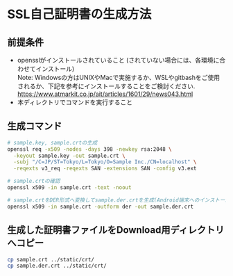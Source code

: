 # SSL自己証明書の生成方法

## 前提条件
- opensslがインストールされていること (されていない場合には、各環境に合わせてインストール)  
  Note: Windowsの方はUNIXやMacで実施するか、WSLやgitbashをご使用されるか、下記を参考にインストールすることをご検討ください.  
  https://www.atmarkit.co.jp/ait/articles/1601/29/news043.html
- 本ディレクトリでコマンドを実行すること

## 生成コマンド
```sh
# sample.key, sample.crtの生成
openssl req -x509 -nodes -days 398 -newkey rsa:2048 \
  -keyout sample.key -out sample.crt \
  -subj "/C=JP/ST=Tokyo/L=Tokyo/O=Sample Inc./CN=localhost" \
  -reqexts v3_req -reqexts SAN -extensions SAN -config v3.ext

# sample.crtの確認
openssl x509 -in sample.crt -text -noout

# sample.crtをDER形式へ変換してsample.der.crtを生成(Android端末へのインストール用)
openssl x509 -in sample.crt -outform der -out sample.der.crt
```

## 生成した証明書ファイルをDownload用ディレクトリへコピー
```sh
cp sample.crt ../static/crt/
cp sample.der.crt ../static/crt/
```
